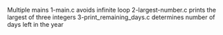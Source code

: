 Multiple mains
1-main.c avoids infinite loop
2-largest-number.c prints the largest of three integers
3-print_remaining_days.c determines number of days left in the year
